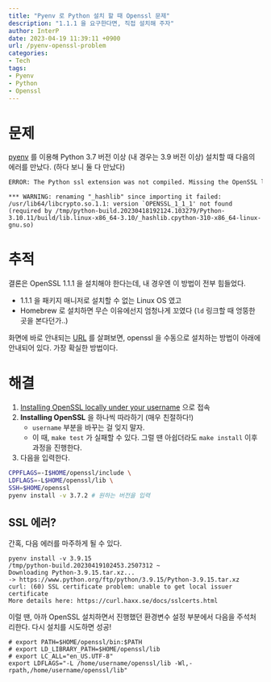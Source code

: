 ```yaml
---
title: "Pyenv 로 Python 설치 할 때 Openssl 문제"
description: "1.1.1 을 요구한다면, 직접 설치해 주자"
author: InterP
date: 2023-04-19 11:39:11 +0900
url: /pyenv-openssl-problem
categories:
- Tech
tags:
- Pyenv
- Python
- Openssl
---
```


# 문제
[pyenv](https://github.com/pyenv/pyenv) 를 이용해 Python 3.7 버전 이상 (내 경우는 3.9 버전 이상) 설치할 때 다음의 에러를 만났다. (하다 보니 둘 다 만났다)

```bash
ERROR: The Python ssl extension was not compiled. Missing the OpenSSL lib?
```

```
*** WARNING: renaming "_hashlib" since importing it failed: /usr/lib64/libcrypto.so.1.1: version `OPENSSL_1_1_1' not found (required by /tmp/python-build.20230418192124.103279/Python-3.10.11/build/lib.linux-x86_64-3.10/_hashlib.cpython-310-x86_64-linux-gnu.so)
```

# 추적

결론은 OpenSSL 1.1.1 을 설치해야 한다는데, 내 경우엔 이 방법이 전부 힘들었다.

* 1.1.1 을 패키지 매니저로 설치할 수 없는 Linux OS 였고
* Homebrew 로 설치하면 무슨 이유에선지 엄청나게 꼬였다 (`ld` 링크할 때 엉뚱한 곳을 본다던가..)

화면에 바로 안내되는 [URL](https://github.com/pyenv/pyenv/wiki/Common-build-problems#error-the-python-ssl-extension-was-not-compiled-missing-the-openssl-lib) 를 살펴보면, openssl 을 수동으로 설치하는 방법이 아래에 안내되어 있다. 가장 확실한 방법이다.

# 해결

1. [Installing OpenSSL locally under your username](https://help.dreamhost.com/hc/en-us/articles/360001435926-Installing-OpenSSL-locally-under-your-username) 으로 접속
1. **Installing OpenSSL** 을 하나씩 따라하기 (매우 친절하다!)
    * `username` 부분을 바꾸는 걸 잊지 말자. 
    * 이 때, `make test` 가 실패할 수 있다. 그럴 땐 아쉽더라도 `make install` 이후 과정을 진행한다.
1. 다음을 입력한다.  
  ```bash
  CPPFLAGS=-I$HOME/openssl/include \
  LDFLAGS=-L$HOME/openssl/lib \
  SSH=$HOME/openssl
  pyenv install -v 3.7.2 # 원하는 버전을 입력
  ```

## SSL 에러?
간혹, 다음 에러를 마주하게 될 수 있다.

```
pyenv install -v 3.9.15
/tmp/python-build.20230419102453.2507312 ~
Downloading Python-3.9.15.tar.xz...
-> https://www.python.org/ftp/python/3.9.15/Python-3.9.15.tar.xz
curl: (60) SSL certificate problem: unable to get local issuer certificate
More details here: https://curl.haxx.se/docs/sslcerts.html
```

이럴 땐, 아까 OpenSSL 설치하면서 진행했던 환경변수 설정 부분에서 다음을 주석처리한다. 다시 설치를 시도하면 성공!

```
# export PATH=$HOME/openssl/bin:$PATH
# export LD_LIBRARY_PATH=$HOME/openssl/lib
# export LC_ALL="en_US.UTF-8"
export LDFLAGS="-L /home/username/openssl/lib -Wl,-rpath,/home/username/openssl/lib"
```